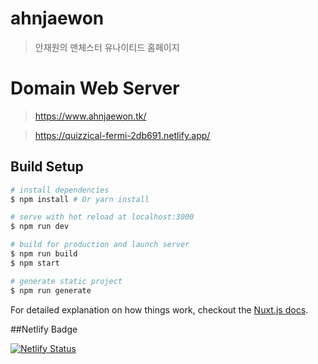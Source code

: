 # ahnjaewon

> 안재원의 맨체스터 유나이티드 홈페이지

# Domain Web Server

> https://www.ahnjaewon.tk/

> https://quizzical-fermi-2db691.netlify.app/

## Build Setup

``` bash
# install dependencies
$ npm install # Or yarn install

# serve with hot reload at localhost:3000
$ npm run dev

# build for production and launch server
$ npm run build
$ npm start

# generate static project
$ npm run generate
```

For detailed explanation on how things work, checkout the [Nuxt.js docs](https://github.com/nuxt/nuxt.js).

##Netlify Badge

[![Netlify Status](https://api.netlify.com/api/v1/badges/e615766f-b273-4c1b-85ab-53a7b267c406/deploy-status)](https://app.netlify.com/sites/quizzical-fermi-2db691/deploys)